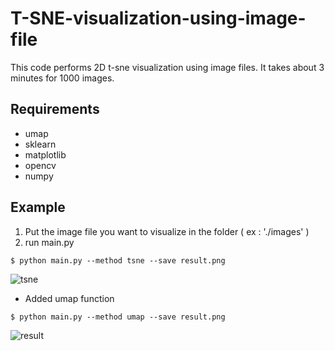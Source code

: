 # T-SNE-visualization-using-image-file

This code performs 2D t-sne visualization using image files.
It takes about 3 minutes for 1000 images.

## Requirements
* umap
* sklearn
* matplotlib
* opencv
* numpy

## Example

1. Put the image file you want to visualize in the folder ( ex : './images' )
2. run main.py 
```
$ python main.py --method tsne --save result.png
```
![tsne](https://user-images.githubusercontent.com/54341727/125231339-8cbdcf00-e315-11eb-9e52-84c8cf8793ae.png)

+ Added umap function
```
$ python main.py --method umap --save result.png
```

![result](https://user-images.githubusercontent.com/54341727/125233548-c264b700-e319-11eb-9b92-7d478c068b93.png)
